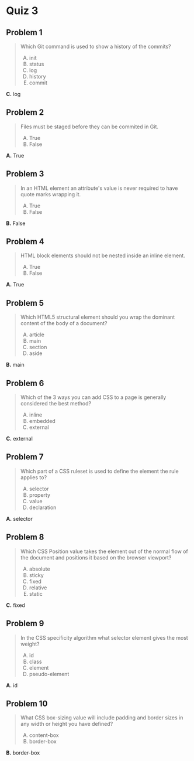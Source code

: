 <style type="text/css">ol { list-style-type: upper-alpha; }</style>

# Quiz 3

## Problem 1

> Which Git command is used to show a history of the commits?
>
> 1. init
> 2. status
> 3. log
> 4. history
> 5. commit

**C.** log

## Problem 2

> Files must be staged before they can be commited in Git.
>
> 1. True
> 2. False

**A.** True

## Problem 3

> In an HTML element an attribute's value is never required to have quote marks
  wrapping it.
>
> 1. True
> 2. False

**B.** False

## Problem 4

> HTML block elements should not be nested inside an inline element.
>
> 1. True
> 2. False

**A.** True

## Problem 5

> Which HTML5 structural element should you wrap the dominant content of the
  body of a document?
>
> 1. article
> 2. main
> 3. section
> 4. aside

**B.** main

## Problem 6

> Which of the 3 ways you can add CSS to a page is generally considered the best
  method?
>
> 1. inline
> 2. embedded
> 3. external

**C.** external

## Problem 7

> Which part of a CSS ruleset is used to define the element the rule applies to?
>
> 1. selector
> 2. property
> 3. value
> 4. declaration

**A.** selector

## Problem 8

> Which CSS Position value takes the element out of the normal flow of the
  document and positions it based on the browser viewport?
>
> 1. absolute
> 2. sticky
> 3. fixed
> 4. relative
> 5. static

**C.** fixed

## Problem 9

> In the CSS specificity algorithm what selector element gives the most weight?
>
> 1. id
> 2. class
> 3. element
> 4. pseudo-element

**A.** id

## Problem 10

> What CSS box-sizing value will include padding and border sizes in any width
  or height you have defined?
>
> 1. content-box
> 2. border-box

**B.** border-box
